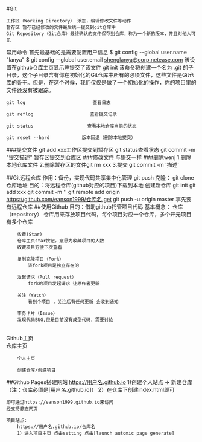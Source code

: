 #Git

	工作区（Working Directory） 添加，编辑修改文件等动作
	暂存区 暂存已经修改的文件最后统一提交到git仓库中
	Git Repository（Git仓库）最终确认的文件保存到仓库，称为一个新的版本，并且对他人可见

常用命令
	首先最基础的是需要配置用户信息
		$ git config --global user.name "lanya"
		$ git config --global user.email shenglanya@corp.netease.com
		该设置在github仓库主页显示睡提交了该文件
		git init 该命令将创建一个名为 .git 的子目录，这个子目录含有你在初始化的Git仓库中所有的必须文件，这些文件是Git仓库的骨干。但是，在这个时候，我们仅仅是做了一个初始化的操作，你的项目里的文件还没有被跟踪。
		
	git log                         查看日志
	
	git reflog                     查看提交记录
	
	git status                    查看本地仓库当前的状态
	
	git reset --hard            版本回退（删除本地提交）

###提交文件
	git add xxx工作区提交到暂存区
	git status查看状态
	git commit -m "提交描述" 暂存区提交到仓库区
###修改文件
	与提交一样
###删除wenj
	1.删除本地仓库文件
	2.删除暂存区的文件git rm xxx
	3.提交 git commit -m '描述'
	
##Git远程仓库
	作用：备份，实现代码共享集中化管理
	git push
	克隆：
		git clone 仓库地址
		目的：将远程仓库(github对应的项目)下载到本地
	创建新仓库
		git init
		git add xxx
		git commit -m ''
		git remote add origin https://github.com/eanson1999/仓库名.get
		git push -u origin master
		事先要有远程仓库
##使用Github
	目的：借助github托管项目代码
	基本概念：
		仓库（repository）
		仓库用来存放项目代码，每个项目对应一个仓库，多个开元项目有多个仓库
		
		收藏(Star)
		仓库主页star按钮，意思为收藏项目的人数
		收藏项目方便下次查看
		
		复制克隆项目（Fork）
			该fork项目是独立存在的
			
		发起请求（Pull request）
			fork的项目发起请求 让原作者更新
		
		关注（Watch）
			看到个项目 ，关注后有任何更新 会收到通知
		
		事务卡片（Issue）
		发现代码BUG,但是目前没有成型代码，需要讨论


​		
​		Github主页
​		
		仓库主页
		
		个人主页
		
		创建仓库/创建项目

##Github Pages搭建网站
	https://用户名.github.io
	1)创建个人站点 -> 新建仓库（注：仓库必须是[用户名.github.io]）
	2）在仓库下创建index.html即可
	
	即可通过https://eanson1999.github.io来访问
	经支持静态网页
	
	项目站点:
		https://用户名.github.io/仓库名
		1）进入项目主页 点击setting 点击[launch automic page generate]
